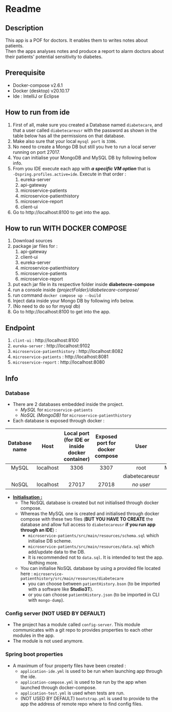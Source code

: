 # Readme
## Description
This app is a POF for doctors. It enables them to writes notes about patients.<br>
Then the apps analyses notes and produce a report to alarm doctors about their patients' potential sensitivity to diabetes.

## Prerequisite
- Docker-compose v2.6.1
- Docker (desktop) v20.10.17
- Ide : IntelliJ or Eclipse


## How to run from ide
1. First of all, make sure you created a Database named `diabetecare`, and that a user called `diabetecareusr` with the password as shown in the table below has all the permissions on that database.
2. Make also sure that your local `mysql port` is `3306`.
3. No need to create a Mongo DB but still you hve to run a local server running on port 27017. 
4. You can initialise your MongoDB and MySQL DB by following bellow info.
5. From you IDE execute each app with ***a specific VM option*** that is <br> `-Dspring.profiles.active=ide`. Execute in that order :
   1. eureka-server
   2. api-gateway 
   3. microservice-patients
   4. microservice-patienthistory
   5. microservice-report
   6. client-ui
6. Go to http://localhost:8100 to get into the app.

## How to run WITH DOCKER COMPOSE
1. Download sources
2. package jar files for :
   1. api-gateway
   2. client-ui
   3. eureka-server
   4. microservice-patienthistory
   5. microservice-patients
   6. microservice-report
3. put each jar file in its respective folder inside <b>diabetecre-compose</b>
4. run a console inside *{projectFolder}/diabetecare-compose/*
5. run command `docker compose up --build`
6. Inject data inside your Mongo DB by following info below.
7. (No need to do so for mysql db)
8. Go to http://localhost:8100 to get into the app. 

## Endpoint
1. `clint-ui` : http://localhost:8100
2. `eureka-server` : http://localhost:9102
3. `microservice-patienthistory` : http://localhost:8082
4. `microservice-patients` : http://localhost:8081
5. `microservice-report` : http://localhost:8080


## Info
### Database
- There are 2 databases embedded inside the project.
  - _MySQL_ for `microservice-patients`
  - _NoSQL (MongoDB)_ for `microservice-patienthistory`
- Each database is exposed through docker : <br>

| Database name |   Host    | Local port (for IDE or inside docker container) | Exposed port for docker compose |      User      |         Password         |
|:-------------:|:---------:|:-----------------------------------------------:|:-------------------------------:|:--------------:|:------------------------:|
|     MySQL     | localhost |                      3306                       |              3307               |      root      | MysqlDockerRootP4ssW0rd! |
|               |           |                                                 |                                 | diabetecareusr |      diabetecare123      |
|     NoSQL     | localhost |                      27017                      |              27018              |   _no user_    |      _no password_       |

- <u>**Initialisation :**</u>
  - The NoSQL database is created but not initialised through docker compose.
  - Whereas the MySQL one is created and initialised through docker compose with these two files (**BUT YOU HAVE TO CREATE** the database and allow full access to `diabetecareusr` **if you run app through an IDE**) :
    - `microservice-patients/src/main/resources/schema.sql` which initialise DB scheme.
    - `microservice-patients/src/main/resources/data.sql` which add/update data to the DB.
    - It is recommended not to `data.sql`. It is intended to test the app. Nothing more.
  - You can initialise NoSQL database by using a provided file located here : `microservice-patienthistory/src/main/resources/diabetecare`
    - you can choose between `patientHistory.bson` (to be imported with a software like **Studio3T**).
    - or you can choose `patientHistory.json` (to be imported in CLI with `mongo-dump`).


### Config server (NOT USED BY DEFAULT)
- The project has a module called `config-server`. This module communicates with a git repo to provides properties to each other modules in the app.
- The module is not used anymore.

### Spring boot properties
- A maximum of four property files have been created :
  - `application-ide.yml` is used to be run when launching app through the ide.
  - `application-compose.yml` is used to be run by the app when launched through docker-compose.
  - `application-test.yml` is used when tests are run.
  - (NOT USED BY DEFAULT) `bootstrap.yml` is used to provide to the app the address of remote repo where to find config files. 